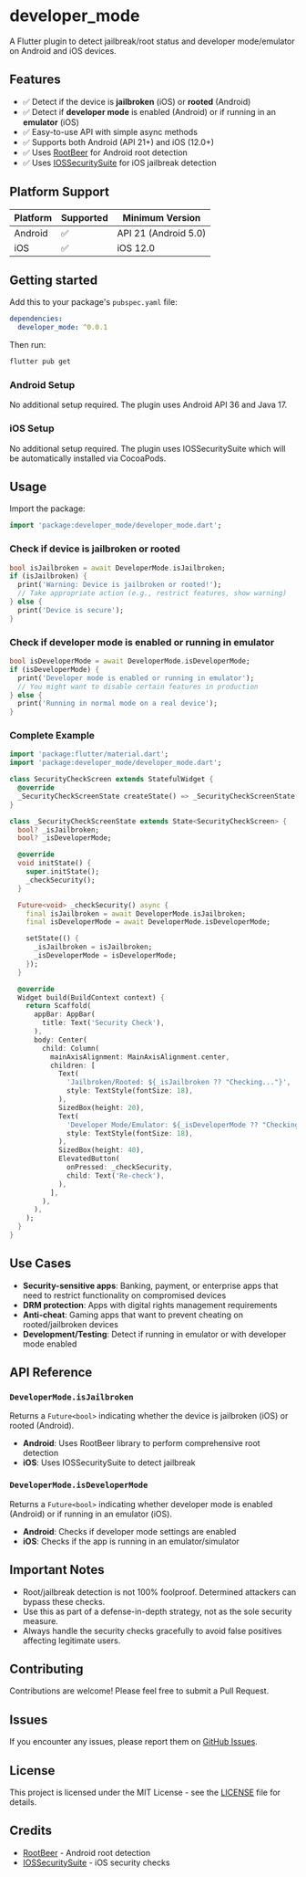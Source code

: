 # developer_mode

A Flutter plugin to detect jailbreak/root status and developer mode/emulator on Android and iOS devices.

## Features

- ✅ Detect if the device is **jailbroken** (iOS) or **rooted** (Android)
- ✅ Detect if **developer mode** is enabled (Android) or if running in an **emulator** (iOS)
- ✅ Easy-to-use API with simple async methods
- ✅ Supports both Android (API 21+) and iOS (12.0+)
- ✅ Uses [RootBeer](https://github.com/scottyab/rootbeer) for Android root detection
- ✅ Uses [IOSSecuritySuite](https://github.com/securing/IOSSecuritySuite) for iOS jailbreak detection

## Platform Support

| Platform | Supported | Minimum Version |
|----------|-----------|----------------|
| Android  | ✅        | API 21 (Android 5.0) |
| iOS      | ✅        | iOS 12.0       |

## Getting started

Add this to your package's `pubspec.yaml` file:

```yaml
dependencies:
  developer_mode: ^0.0.1
```

Then run:

```bash
flutter pub get
```

### Android Setup

No additional setup required. The plugin uses Android API 36 and Java 17.

### iOS Setup

No additional setup required. The plugin uses IOSSecuritySuite which will be automatically installed via CocoaPods.

## Usage

Import the package:

```dart
import 'package:developer_mode/developer_mode.dart';
```

### Check if device is jailbroken or rooted

```dart
bool isJailbroken = await DeveloperMode.isJailbroken;
if (isJailbroken) {
  print('Warning: Device is jailbroken or rooted!');
  // Take appropriate action (e.g., restrict features, show warning)
} else {
  print('Device is secure');
}
```

### Check if developer mode is enabled or running in emulator

```dart
bool isDeveloperMode = await DeveloperMode.isDeveloperMode;
if (isDeveloperMode) {
  print('Developer mode is enabled or running in emulator');
  // You might want to disable certain features in production
} else {
  print('Running in normal mode on a real device');
}
```

### Complete Example

```dart
import 'package:flutter/material.dart';
import 'package:developer_mode/developer_mode.dart';

class SecurityCheckScreen extends StatefulWidget {
  @override
  _SecurityCheckScreenState createState() => _SecurityCheckScreenState();
}

class _SecurityCheckScreenState extends State<SecurityCheckScreen> {
  bool? _isJailbroken;
  bool? _isDeveloperMode;

  @override
  void initState() {
    super.initState();
    _checkSecurity();
  }

  Future<void> _checkSecurity() async {
    final isJailbroken = await DeveloperMode.isJailbroken;
    final isDeveloperMode = await DeveloperMode.isDeveloperMode;

    setState(() {
      _isJailbroken = isJailbroken;
      _isDeveloperMode = isDeveloperMode;
    });
  }

  @override
  Widget build(BuildContext context) {
    return Scaffold(
      appBar: AppBar(
        title: Text('Security Check'),
      ),
      body: Center(
        child: Column(
          mainAxisAlignment: MainAxisAlignment.center,
          children: [
            Text(
              'Jailbroken/Rooted: ${_isJailbroken ?? "Checking..."}',
              style: TextStyle(fontSize: 18),
            ),
            SizedBox(height: 20),
            Text(
              'Developer Mode/Emulator: ${_isDeveloperMode ?? "Checking..."}',
              style: TextStyle(fontSize: 18),
            ),
            SizedBox(height: 40),
            ElevatedButton(
              onPressed: _checkSecurity,
              child: Text('Re-check'),
            ),
          ],
        ),
      ),
    );
  }
}
```

## Use Cases

- **Security-sensitive apps**: Banking, payment, or enterprise apps that need to restrict functionality on compromised devices
- **DRM protection**: Apps with digital rights management requirements
- **Anti-cheat**: Gaming apps that want to prevent cheating on rooted/jailbroken devices
- **Development/Testing**: Detect if running in emulator or with developer mode enabled

## API Reference

### `DeveloperMode.isJailbroken`

Returns a `Future<bool>` indicating whether the device is jailbroken (iOS) or rooted (Android).

- **Android**: Uses RootBeer library to perform comprehensive root detection
- **iOS**: Uses IOSSecuritySuite to detect jailbreak

### `DeveloperMode.isDeveloperMode`

Returns a `Future<bool>` indicating whether developer mode is enabled (Android) or if running in an emulator (iOS).

- **Android**: Checks if developer mode settings are enabled
- **iOS**: Checks if the app is running in an emulator/simulator

## Important Notes

- Root/jailbreak detection is not 100% foolproof. Determined attackers can bypass these checks.
- Use this as part of a defense-in-depth strategy, not as the sole security measure.
- Always handle the security checks gracefully to avoid false positives affecting legitimate users.

## Contributing

Contributions are welcome! Please feel free to submit a Pull Request.

## Issues

If you encounter any issues, please report them on [GitHub Issues](https://github.com/krishnapal/developer_mode/issues).

## License

This project is licensed under the MIT License - see the [LICENSE](LICENSE) file for details.

## Credits

- [RootBeer](https://github.com/scottyab/rootbeer) - Android root detection
- [IOSSecuritySuite](https://github.com/securing/IOSSecuritySuite) - iOS security checks

